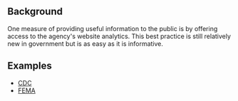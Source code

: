 
## Background

One measure of providing useful information to the public is by offering access to the agency's website analytics.  This best practice is still relatively new in government but is as easy as it is informative.  

## Examples
* [CDC](http://www.cdc.gov/metrics/)
* [FEMA](http://www.fema.gov/zh-hans/media-library/resources-documents/collections/363)
